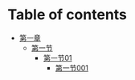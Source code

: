 # Table of contents

* [第一章](README.md)
  * [第一节](di-yi-zhang/di-yi-jie/README.md)
    * [第一节01](di-yi-zhang/di-yi-jie/di-yi-jie-01/README.md)
      * [第一节001](di-yi-zhang/di-yi-jie/di-yi-jie-01/di-yi-jie-001.md)
